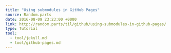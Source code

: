 ```yaml
---
title: "Using submodules in GitHub Pages"
source: Random.parts
date: 2016-08-09 23:23:00 +0000
link: http://random.parts/til/github/using-submodules-in-github-pages/
type: Tutorial
tool:
  - tool/jekyll.md
  - tool/github-pages.md
---
```


